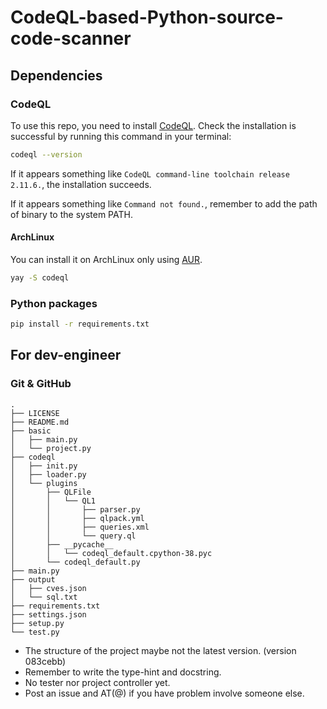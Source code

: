# CodeQL-based-Python-source-code-scanner

## Dependencies

### CodeQL

To use this repo, you need to install [CodeQL](https://docs.github.com/en/code-security/codeql-cli/using-the-codeql-cli/getting-started-with-the-codeql-cli#setting-up-the-codeql-cli). Check the installation is successful by running this command in your terminal:

```bash
codeql --version
```

If it appears something like `CodeQL command-line toolchain release 2.11.6.`, the installation succeeds.

If it appears something like `Command not found.`, remember to add the path of binary to the system PATH.

#### ArchLinux

You can install it on ArchLinux only using [AUR](https://aur.archlinux.org/).

```bash
yay -S codeql
```

### Python packages

```bash
pip install -r requirements.txt
```

## For dev-engineer

### Git & GitHub

```
.
├── LICENSE
├── README.md
├── basic
│   ├── main.py
│   └── project.py
├── codeql
│   ├── init.py
│   ├── loader.py
│   └── plugins
│       ├── QLFile
│       │   └── QL1
│       │       ├── parser.py
│       │       ├── qlpack.yml
│       │       ├── queries.xml
│       │       └── query.ql
│       ├── __pycache__
│       │   └── codeql_default.cpython-38.pyc
│       └── codeql_default.py
├── main.py
├── output
│   ├── cves.json
│   └── sql.txt
├── requirements.txt
├── settings.json
├── setup.py
└── test.py
```

* The structure of the project maybe not the latest version. (version 083cebb)
* Remember to write the type-hint and docstring. 
* No tester nor project controller yet. 
* Post an issue and AT(@) if you have problem involve someone else.
